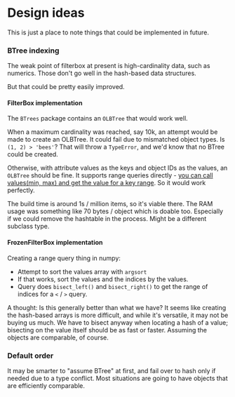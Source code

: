 # Design ideas

This is just a place to note things that could be implemented in future.

### BTree indexing

The weak point of filterbox at present is high-cardinality data, such as numerics. Those don't go well in the 
hash-based data structures.

But that could be pretty easily improved. 

#### FilterBox implementation

The `BTrees` package contains an `OLBTree` that would work well. 

When a maximum cardinality was reached, say 10k, an attempt would be made to create an OLBTree. 
It could fail due to mismatched object types. Is `(1, 2) > 'bees'`? That will throw a `TypeError`, and we'd know
that no BTree could be created.

Otherwise, with attribute values as the keys and object IDs as the values, an `OLBTree` should be fine.
It supports range queries directly - [you can call values(min, max) and get the value for a key range](https://btrees.readthedocs.io/en/stable/api.html#BTrees.Interfaces.IMinimalDictionary.values).
So it would work perfectly.

The build time is around 1s / million items, so it's viable there. The RAM usage was something like 70 bytes / object
which is doable too. Especially if we could remove the hashtable in the process. Might be a different subclass type.

#### FrozenFilterBox implementation

Creating a range query thing in numpy:
 - Attempt to sort the values array with `argsort`
 - If that works, sort the values and the indices by the values.
 - Query does `bisect_left()` and `bisect_right()` to get the range of indices for a `<` / `>` query.

A thought: Is this generally better than what we have? It seems like creating the hash-based arrays
is more difficult, and while it's versatile, it may not be buying us much. We have to bisect anyway when
locating a hash of a value; bisecting on the value itself should be as fast or faster. Assuming the objects
are comparable, of course.

### Default order

It may be smarter to "assume BTree" at first, and fail over to hash only if needed due to a type conflict. 
Most situations are going to have objects that are efficiently comparable.
